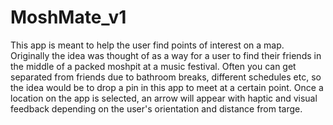 # MoshMate_v1

This app is meant to help the user find points of interest on a map.
Originally the idea was thought of as a way for a user to find their friends in the middle of a packed moshpit at a music festival. Often you can get separated from friends due to bathroom breaks, different schedules etc, so the idea would be to drop a pin in this app to meet at a certain point.
Once a location on the app is selected, an arrow will appear with haptic and visual feedback depending on the user's orientation and distance from targe.
